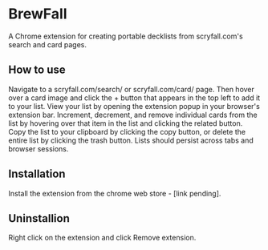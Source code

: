 # BrewFall
A Chrome extension for creating portable decklists from scryfall.com's search and card pages.

## How to use
Navigate to a scryfall.com/search/ or scryfall.com/card/ page. Then hover over a card image and click the + button that appears in the top left to add it to your list.
View your list by opening the extension popup in your browser's extension bar. 
Increment, decrement, and remove individual cards from the list by hovering over that item in the list and clicking the related button.
Copy the list to your clipboard by clicking the copy button, or delete the entire list by clicking the trash button.
Lists should persist across tabs and browser sessions.

## Installation
Install the extension from the chrome web store - [link pending].

## Uninstallion
Right click on the extension and click Remove extension.
